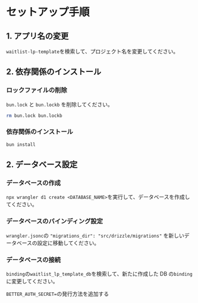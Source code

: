 # セットアップ手順

## 1. アプリ名の変更

`waitlist-lp-template`を検索して、プロジェクト名を変更してください。

## 2. 依存関係のインストール

### ロックファイルの削除

`bun.lock` と `bun.lockb` を削除してください。

```bash
rm bun.lock bun.lockb
```

### 依存関係のインストール

```bash
bun install
```

## 2. データベース設定

### データベースの作成

`npx wrangler d1 create <DATABASE_NAME>`を実行して、データベースを作成してください。

### データベースのバインディング設定

`wrangler.jsonc`の `"migrations_dir": "src/drizzle/migrations"`
を新しいデータベースの設定に移動してください。

### データベースの接続

`binding`の`waitlist_lp_template_db`を検索して、新たに作成した DB の`binding`に変更してください。

`BETTER_AUTH_SECRET=`の発行方法を追加する
